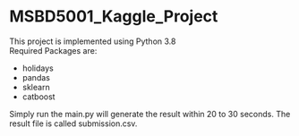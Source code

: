 # MSBD5001_Kaggle_Project

This project is implemented using Python 3.8  
Required Packages are:  
* holidays
* pandas
* sklearn
* catboost
  
Simply run the main.py will generate the result within 20 to 30 seconds. The result file is called submission.csv.